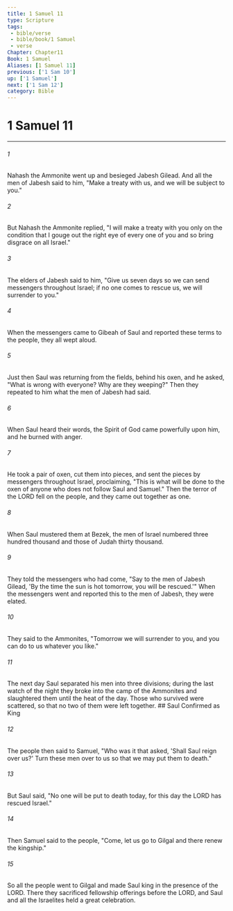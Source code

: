 ```yaml
---
title: 1 Samuel 11
type: Scripture
tags:
 - bible/verse
 - bible/book/1 Samuel
 - verse
Chapter: Chapter11
Book: 1 Samuel
Aliases: [1 Samuel 11]
previous: ['1 Sam 10']
up: ['1 Samuel']
next: ['1 Sam 12']
category: Bible
---
```

# 1 Samuel 11

***


###### 1 
Nahash the Ammonite went up and besieged Jabesh Gilead. And all the men of Jabesh said to him, "Make a treaty with us, and we will be subject to you." 

###### 2 
But Nahash the Ammonite replied, "I will make a treaty with you only on the condition that I gouge out the right eye of every one of you and so bring disgrace on all Israel." 

###### 3 
The elders of Jabesh said to him, "Give us seven days so we can send messengers throughout Israel; if no one comes to rescue us, we will surrender to you." 

###### 4 
When the messengers came to Gibeah of Saul and reported these terms to the people, they all wept aloud. 

###### 5 
Just then Saul was returning from the fields, behind his oxen, and he asked, "What is wrong with everyone? Why are they weeping?" Then they repeated to him what the men of Jabesh had said. 

###### 6 
When Saul heard their words, the Spirit of God came powerfully upon him, and he burned with anger. 

###### 7 
He took a pair of oxen, cut them into pieces, and sent the pieces by messengers throughout Israel, proclaiming, "This is what will be done to the oxen of anyone who does not follow Saul and Samuel." Then the terror of the LORD fell on the people, and they came out together as one. 

###### 8 
When Saul mustered them at Bezek, the men of Israel numbered three hundred thousand and those of Judah thirty thousand. 

###### 9 
They told the messengers who had come, "Say to the men of Jabesh Gilead, 'By the time the sun is hot tomorrow, you will be rescued.'" When the messengers went and reported this to the men of Jabesh, they were elated. 

###### 10 
They said to the Ammonites, "Tomorrow we will surrender to you, and you can do to us whatever you like." 

###### 11 
The next day Saul separated his men into three divisions; during the last watch of the night they broke into the camp of the Ammonites and slaughtered them until the heat of the day. Those who survived were scattered, so that no two of them were left together. ## Saul Confirmed as King 

###### 12 
The people then said to Samuel, "Who was it that asked, 'Shall Saul reign over us?' Turn these men over to us so that we may put them to death." 

###### 13 
But Saul said, "No one will be put to death today, for this day the LORD has rescued Israel." 

###### 14 
Then Samuel said to the people, "Come, let us go to Gilgal and there renew the kingship." 

###### 15 
So all the people went to Gilgal and made Saul king in the presence of the LORD. There they sacrificed fellowship offerings before the LORD, and Saul and all the Israelites held a great celebration. 
